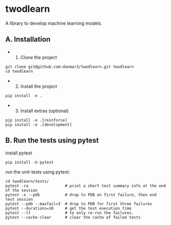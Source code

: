 # twodlearn
A library to develop machine learning models.

## A. Installation
* 1. Clone the project
```
git clone git@github.com:danmar3/twodlearn.git twodlearn
cd twodlearn
```

* 2. Install the project
```
pip install -e .
```

* 3. Install extras (optional)
```
pip install -e .[reinforce]
pip install -e .[development]
```

## B. Run the tests using pytest
install pytest
```
pip install -U pytest
```

run the unit-tests using pytest:
```
cd twodlearn/tests/
pytest -ra                # print a short test summary info at the end of the session
pytest -x --pdb           # drop to PDB on first failure, then end test session
pytest --pdb --maxfail=3  # drop to PDB for first three failures
pytest --durations=10     # get the test execution time
pytest --lf               # to only re-run the failures.
pytest --cache-clear      # clear the cache of failed tests
```
